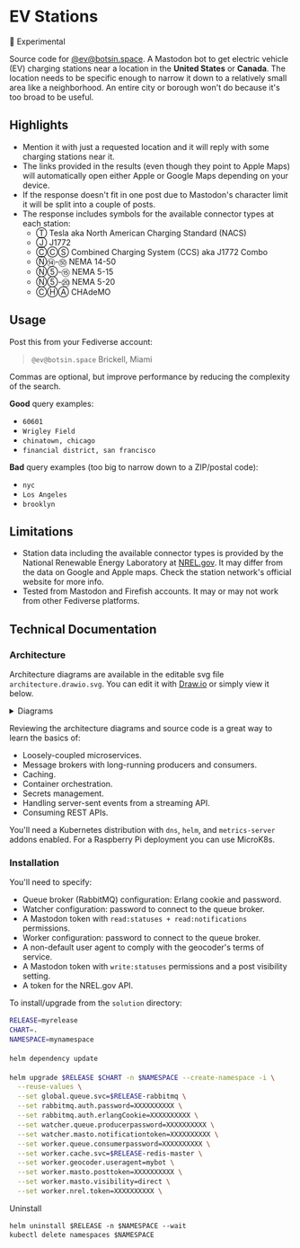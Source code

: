 # EV Stations
🧪 Experimental

Source code for [@ev@botsin.space](https://botsin.space/@ev). A Mastodon bot to get electric vehicle (EV) charging stations near a location in the **United States** or **Canada**. The location needs to be specific enough to narrow it down to a relatively small area like a neighborhood. An entire city or borough won't do because it's too broad to be useful.  

## Highlights
* Mention it with just a requested location and it will reply with some charging stations near it. 
* The links provided in the results (even though they point to Apple Maps) will automatically open either Apple or Google Maps depending on your device.
* If the response doesn't fit in one post due to Mastodon's character limit it will be split into a couple of posts.
* The response includes symbols for the available connector types at each station:
  * Ⓣ Tesla aka North American Charging Standard (NACS)
  * Ⓙ J1772
  * ⒸⒸⓈ Combined Charging System (CCS) aka J1772 Combo
  * Ⓝ⑭-㊿ NEMA 14-50
  * Ⓝ⑤-⑮ NEMA 5-15
  * Ⓝ⑤-⑳ NEMA 5-20
  * ⒸⒽⒶ CHAdeMO


## Usage

Post this from your Fediverse account:
> `@ev@botsin.space` Brickell, Miami

Commas are optional, but improve performance by reducing the complexity of the search.  

**Good** query examples:  
* `60601`
* `Wrigley Field` 
* `chinatown, chicago` 
* `financial district, san francisco` 

**Bad** query examples (too big to narrow down to a ZIP/postal code):
* `nyc` 
* `Los Angeles`
* `brooklyn` 

## Limitations
* Station data including the available connector types is provided by the National Renewable Energy Laboratory at [NREL.gov](https://www.nrel.gov). It may differ from the data on Google and Apple maps. Check the station network's official website for more info.
* Tested from Mastodon and Firefish accounts. It may or may not work from other Fediverse platforms.

## Technical Documentation

### Architecture
Architecture diagrams are available in the editable svg file `architecture.drawio.svg`. You can edit it with [Draw.io](https://www.drawio.com) or simply view it below.

<details>
  <summary>Diagrams</summary>
  
  ![Diagrams](architecture.drawio.svg)

</details>

<p></p>

Reviewing the architecture diagrams and source code is a great way to learn the basics of:
* Loosely-coupled microservices.
* Message brokers with long-running producers and consumers.
* Caching.
* Container orchestration.
* Secrets management.
* Handling server-sent events from a streaming API.
* Consuming REST APIs.

You'll need a Kubernetes distribution with `dns`, `helm`, and `metrics-server` addons enabled. For a Raspberry Pi deployment you can use MicroK8s.

### Installation

You'll need to specify:
* Queue broker (RabbitMQ) configuration: Erlang cookie and password.
* Watcher configuration: password to connect to the queue broker.
* A Mastodon token with `read:statuses + read:notifications` permissions.
* Worker configuration: password to connect to the queue broker.
* A non-default user agent to comply with the geocoder's terms of service.
* A Mastodon token with `write:statuses` permissions and a post visibility setting.
* A token for the NREL.gov API.

To install/upgrade from the `solution` directory:
```sh
RELEASE=myrelease
CHART=.
NAMESPACE=mynamespace

helm dependency update

helm upgrade $RELEASE $CHART -n $NAMESPACE --create-namespace -i \
  --reuse-values \
  --set global.queue.svc=$RELEASE-rabbitmq \
  --set rabbitmq.auth.password=XXXXXXXXXX \
  --set rabbitmq.auth.erlangCookie=XXXXXXXXXX \
  --set watcher.queue.producerpassword=XXXXXXXXXX \
  --set watcher.masto.notificationtoken=XXXXXXXXXX \
  --set worker.queue.consumerpassword=XXXXXXXXXX \
  --set worker.cache.svc=$RELEASE-redis-master \
  --set worker.geocoder.useragent=mybot \
  --set worker.masto.posttoken=XXXXXXXXXX \
  --set worker.masto.visibility=direct \
  --set worker.nrel.token=XXXXXXXXXX \
```

Uninstall
```shell
helm uninstall $RELEASE -n $NAMESPACE --wait
kubectl delete namespaces $NAMESPACE
```
